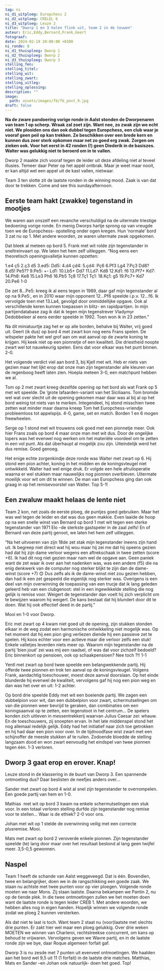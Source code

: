```yaml
---
tag: ni
ni_d1_uitploeg: Europchess 2
ni_d2_uitploeg: CRELEL 6
ni_d3_uitploeg: Leuze 2
title: "Dworp 1 en 3 halen flink uit, team 2 in de touwen"
auteur: Eric,Eddy,Bernard,Frank,Geert
fotograaf: 
date: 2024-02-19 20:00:00 +0100
ni_ronde: 8
ni_d1_thuisploeg: Dworp 1
ni_d2_thuisploeg: Dworp 2
ni_d3_thuisploeg: Dworp 3
stelling_fen:
stelling_titel:
stelling_wit:
stelling_zwart:
stelling_uitleg:
stelling_oplossing:
description: ""
image:
  path: assets/images/fb/fb_post_9.jpg
draft: false
---
```

**Na de zware pandoering vorige ronde in Aalst stonden de Dworpenaren van team 1 op scherp. Wraak zal zoet zijn. Want nee, zo zwak zijn we echt niet. We plooiden ons dan ook dubbel tegen Europchess, een club waar je vooraf geen peil op kan trekken. Ze beschikken over een brede kern en kunnen dus zeer sterk opkomen maar net zo goed erg zwak. Zorgen om zieken ook. Voor het eerst in 42 ronden (!) geen Diederik in de basiszes. Walter was gelukkig niet te beroerd om in te vallen.**<!--more-->

Dworp 2 maakte zich vooraf tegen de leider uit deze afdeling niet al teveel illusies. Temeer daar Peter op het appèl ontbrak. Maar je weet maar nooit, er kan altijd wel een appel uit de kast vallen, nietwaar.

Team 3 ten slotte zit de laatste ronden in de winning mood. Zaak is van dat door te trekken. Come and see this sundayafternoon.

## Eerste team hakt (zwakke) tegenstand in mootjes

We waren aan onszelf een revanche verschuldigd na de uitermate triestige bedoening vorige ronde. En menig Dworps hartje sprong op van vreugde toen we de Europchess- opstelling onder ogen kregen. Hun ‘normale’ bord 3 zat nu op 1. Met andere woorden, ze waren uitermate zwak opgekomen.

Dat bleek al meteen op bord 5. Frank met wit rolde zijn tegenstander in sneltreinvaart op. We laten het hem zelf uitleggen. “Nog eens een theoretisch openingsvalletje kunnen opzetten:

1.e4 ç5 2.ç3 d5 3.ed5: Dd5: 4.d4 çd4: 5.çd4: Pç6 6.Pf3 Lg4 7.Pç3 Dd8? 8.d5! Pe5?? 9.Pe5: +- Ld1: 10.Lb5+ Dd7 11.Ld7: Kd8 12.Kd1: f6 13.Pf7+ Kd7: 14.Ph8: Ke8 15.Le3 Ph6 16.Pb5 Tç8 17.Tç1 Tç1: 18.Kç1: g5 19.Pc7+ Kd7 20.Pe6 1-0

De zet 8...Pe5: kreeg ik al eens tegen in 1989, daar gaf mijn tegenstander al op na 9.Pe5:, en in 2010 waar mijn opponent 12...Pf6 speelde i.p.v. 12...f6. Ik vervolgde toen met 13.La4, gevolgd door onmiddellijke opgave. Ook al verschillende keren kunnen toepassen in blitz- en rapidpartijen. In mijn partijendatabase zag ik dat ik tegen mijn tegenstrever Vladymyr Dedobbeleer al eens eerder speelde in 1992. Toen won ik in 23 zetten.”

Na dit miniatuurtje zag het er op alle borden, behalve bij Walter, vrij goed uit. Geert (ik dus) op bord 4 met zwart kon nog eens Frans spelen. De witspeler pakte het wel grof aan om wat aanval op de zwarte koning te krijgen. Hij keek niet op een pionnetje of een kwaliteit. Die driestheid noopte zwart wel tot nauwkeurig spelen. Eens dat voor elkaar was het punt binnen. 2-0.

Het volgende verdict viel aan bord 3, bij Kjell met wit. Heb er niets van gezien maar het lijkt erop dat onze man zijn tegenstander alle kleuren van de regenboog heeft laten zien. Hoepla meteen 3-0, een matchpunt hebben we al.

Tom op 2 met zwart kreeg dezelfde opening op het bord als wat Frank op 5 met wit speelde. De ‘grote lafaarden-variant van het Siciliaans. Tom bromde wel wat over slecht uit de opening gekomen maar daar was al bij al op het bord weinig tot niets van te merken. Integendeel, hij stond misschien twee zetten wat minder maar daarna kneep Tom het Europchess-vriendje probleemloos tot appelspijs. 4-0, game, set en match. Borden 1 en 6 mogen freewheelen.

Serge op 1 stond met wit trouwens ook goed met een pionnetje meer. Ook hier Frans zoals op bord 4 maar onze man met wit dus. Door de ongelijke lopers was het evenwel nog werken om het materiële voordeel om te zetten in een vol punt. Als dat überhaupt al mogelijk zou zijn. Uiteindelijk werd het dus remise. Goed genoeg.

Het enige echte zorgenkindje deze ronde was Walter met zwart op 6. Hij stond een pion achter, koning in het midden en de koningsvleugel niet ontwikkeld. Walter had wel enige druk. Er volgde een hele afruiloperatie waarna er wel stukken maar nauwelijks nog pionnen overbleven. Uitermate moeilijk voor wit om dit te winnen. De man van Europchess ging dan ook graag in op het remisevoorstel van Walter. Top 5-1!

## Een zwaluw maakt helaas de lente niet

Team 2 kon, net zoals de eerste ploeg, de puntjes goed gebruiken. Maar het was wel tegen de leider en dat was dus geen makkie. Even laaide de hoop op na een snelle winst van Bernard op bord 1 met wit tegen een sterke tegenstander van 1971 Elo –de sterkste gastspeler in de zaal zelfs! En of Bernard van deze partij genoot, we laten het hem zelf uitleggen. 

“Na het uitvoeren van zijn 18de zet stak mijn tegenstander ineens zijn hand uit. Ik begreep niet direct wat hij wou maar hij zei me dat hij opeens gezien had dat hij zijn dame verloor wegens een aftrekschaak in twee zetten (score +6). Ik had dit nog niet gezien maar nam wel de opgave aan. Geen paniek want de zet waar ik over aan het nadenken was, was een andere (f5) die na enig denkwerk van de computer nog sterker blijkt te zijn dan de dame-winst (score +7) 😊 Dus zelfs als ik de dame-winst niet zou gezien hebben, dan had ik een zet gespeeld die eigenlijk nog sterker was. Overigens is een deel van mijn overwinning de toepassing van een trucje dat ik lang geleden geleerd heb van een clubgenoot: stel in een ingewikkelde stelling die nog gelijk is remise voor. Weigert de tegenstander dan voelt hij zich verplicht om te bewijzen waarom hij weigert. De kans bestaat dat hij blundert door dit te doen. Wat hij ook effectief deed in de partij.”

Mooi en 1-0 voor Dworp. 

Eric met zwart op 4 kwam niet goed uit de opening, zijn stukken stonden elkaar in de weg zodat een harmonische ontwikkeling niet mogelijk was. Op het moment dat hij een pion ging verliezen diende hij een passieve zet te spelen. Hij koos echter voor een actieve maar die verloor zelfs een stuk! Enkele valletjes leverden niets meer op. Waarom mijn tegenstander na de partij ‘bien joué’ zei was mij een raadsel, of was dat voor zichzelf bedoeld? Eric binnenkort op pensioen, ook op schaakpensioen? Nee toch ?!! 1-1

Yentl met zwart op bord twee speelde een belangwekkende partij. Hij offerde twee pionnen en trok ten aanval op de koningsvleugel. Volgens Frank, aandachtig toeschouwer, moest deze aanval doorslaan. Op het einde blunderde hij evenwel de kwaliteit, vervolgens gaf hij nog een pion weg en dan was het over en uit: 1-2 achter.

Op bord drie speelde Eddy met wit een boeiende partij. We zagen een dubbelpion voor wit, dan een dubbelpion voor zwart, schermutselingen om van die pionnen weer bevrijd te geraken, dan combinaties om een koningsaanval op te zetten, een tegenstoot in het centrum... De spelers konden zich uitleven in messentrekkerij waarvan Julius Caesar zei: whauw. En de toeschouwers, zij snoepten ervan. In het late middenspel stond het nog allemaal redelijk gelijk. Eddy had het initiatief naar zich toe getrokken en hij had daar een pion voor over. In de tijdnoodfase wist zwart met een schijnoffer de meeste stukken af te ruilen. Zodoende bloedde de stelling langzaam dood en won zwart eenvoudig het eindspel van twee pionnen tegen één. 1-3 verloren.

## Dworp 3 gaat erop en erover. Knap!

Leuze stond in de klassering in de buurt van Dworp 3. Een spannende ontmoeting dus? Daar beslisten de neefjes anders over...

Sander met zwart op bord 4 wist al snel zijn tegenstander te overrompelen. Een goede partij van hem en 1-0.

Mathias  met wit op bord 3 kwam na enkele schermutselingen een stuk voor. In een totaal verloren stelling durfde zijn tegenstander nog remise voor te stellen... Waar is de ethiek? 2-0 voor ons.

Johan met wit op 1 stelde de overwinning veilig met een correcte plusremise. Mooi.

Mats met zwart op bord 2 veroverde enkele pionnen. Zijn tegenstander speelde (te) lang door maar over het resultaat bestond al lang geen twijfel meer. 3,5-0,5 gewonnen.

## Naspel

Team 1 heeft de schande van Aalst weggeveegd. Dat is één. Bovendien, twee en belangrijker, doen we in de rangschikking een goede zaak. We staan nu achtste met twee punten voor op vier ploegen. Volgende ronde moeten we naar Mons. Zij staan laatste. Daarna bekampen we Pantin 2, nu op de tiende plek. In die twee ontmoetingen zullen we het moeten doen want de laatste ronde is tegen leider CREB 1. Met andere woorden, we hebben alles nog in eigen handen. Hopelijk winnen we volgende ronde zodat we ploeg 2 kunnen versterken.

Als dat niet te laat is toch. Want team 2 staat nu (voor)laatste met slechts drie punten.  Er zakt hier wel maar een ploeg gelukkig. Over drie weken MOETEN we winnen van Charleroi, rechtstreekse concurrent, om kans op behoud te vrijwaren. Vervolgens geven we Wavre partij, en in de laatste ronde zijn we bye, daar Roque algemeen forfait gaf.

Dworp 3 is nu zesde met 7 punten uit evenveel ontmoetingen. We haalden aan het bord wel 9,5 uit 11 (1 forfait) in de laatste drie matches. Matthias, Mats en Sander –en Johan ook natuurlijk- doen het goed. Top!
